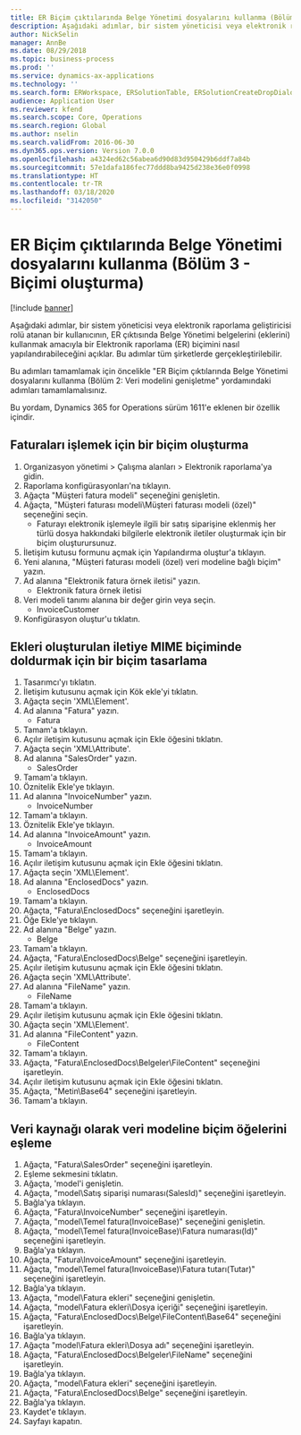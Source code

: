 ```yaml
---
title: ER Biçim çıktılarında Belge Yönetimi dosyalarını kullanma (Bölüm 3 - Biçimi oluşturma)
description: Aşağıdaki adımlar, bir sistem yöneticisi veya elektronik raporlama geliştiricisi rolü atanan bir kullanıcının, ER çıktısında Belge Yönetimi belgelerini kullanmak amacıyla bir Elektronik raporlama biçimini nasıl yapılandırabileceğini açıklar.
author: NickSelin
manager: AnnBe
ms.date: 08/29/2018
ms.topic: business-process
ms.prod: ''
ms.service: dynamics-ax-applications
ms.technology: ''
ms.search.form: ERWorkspace, ERSolutionTable, ERSolutionCreateDropDialog, EROperationDesigner, ERComponentTypeDropDialog
audience: Application User
ms.reviewer: kfend
ms.search.scope: Core, Operations
ms.search.region: Global
ms.author: nselin
ms.search.validFrom: 2016-06-30
ms.dyn365.ops.version: Version 7.0.0
ms.openlocfilehash: a4324ed62c56abea6d90d83d950429b6ddf7a84b
ms.sourcegitcommit: 57e1dafa186fec77ddd8ba9425d238e36e0f0998
ms.translationtype: HT
ms.contentlocale: tr-TR
ms.lasthandoff: 03/18/2020
ms.locfileid: "3142050"
---
```

# <a name="er-use-document-management-files-in-format-outputs-part-3---create-format"></a>ER Biçim çıktılarında Belge Yönetimi dosyalarını kullanma (Bölüm 3 - Biçimi oluşturma)

[!include [banner](../../includes/banner.md)]

Aşağıdaki adımlar, bir sistem yöneticisi veya elektronik raporlama geliştiricisi rolü atanan bir kullanıcının, ER çıktısında Belge Yönetimi belgelerini (eklerini) kullanmak amacıyla bir Elektronik raporlama (ER) biçimini nasıl yapılandırabileceğini açıklar. Bu adımlar tüm şirketlerde gerçekleştirilebilir.

Bu adımları tamamlamak için öncelikle "ER Biçim çıktılarında Belge Yönetimi dosyalarını kullanma (Bölüm 2: Veri modelini genişletme" yordamındaki adımları tamamlamalısınız.

Bu yordam, Dynamics 365 for Operations sürüm 1611'e eklenen bir özellik içindir.


## <a name="create-a-format-to-process-invoices"></a>Faturaları işlemek için bir biçim oluşturma
1. Organizasyon yönetimi > Çalışma alanları > Elektronik raporlama'ya gidin.
2. Raporlama konfigürasyonları'na tıklayın.
3. Ağaçta "Müşteri fatura modeli" seçeneğini genişletin.
4. Ağaçta, "Müşteri faturası modeli\Müşteri faturası modeli (özel)" seçeneğini seçin.
    * Faturayı elektronik işlemeyle ilgili bir satış siparişine eklenmiş her türlü dosya hakkındaki bilgilerle elektronik iletiler oluşturmak için bir biçim oluşturursunuz.  
5. İletişim kutusu formunu açmak için Yapılandırma oluştur'a tıklayın.
6. Yeni alanına, "Müşteri faturası modeli (özel) veri modeline bağlı biçim" yazın.
7. Ad alanına "Elektronik fatura örnek iletisi" yazın.
    * Elektronik fatura örnek iletisi  
8. Veri modeli tanımı alanına bir değer girin veya seçin.
    * InvoiceCustomer  
9. Konfigürasyon oluştur'u tıklatın.

## <a name="design-a-format-to-populate-attachments-into-generating-a-message-in-mime-format"></a>Ekleri oluşturulan iletiye MIME biçiminde doldurmak için bir biçim tasarlama
1. Tasarımcı'yı tıklatın.
2. İletişim kutusunu açmak için Kök ekle'yi tıklatın.
3. Ağaçta seçin 'XML\Element'.
4. Ad alanına "Fatura" yazın.
    * Fatura  
5. Tamam'a tıklayın.
6. Açılır iletişim kutusunu açmak için Ekle öğesini tıklatın.
7. Ağaçta seçin 'XML\Attribute'.
8. Ad alanına "SalesOrder" yazın.
    * SalesOrder  
9. Tamam'a tıklayın.
10. Öznitelik Ekle'ye tıklayın.
11. Ad alanına "InvoiceNumber" yazın.
    * InvoiceNumber  
12. Tamam'a tıklayın.
13. Öznitelik Ekle'ye tıklayın.
14. Ad alanına "InvoiceAmount" yazın.
    * InvoiceAmount  
15. Tamam'a tıklayın.
16. Açılır iletişim kutusunu açmak için Ekle öğesini tıklatın.
17. Ağaçta seçin 'XML\Element'.
18. Ad alanına "EnclosedDocs" yazın.
    * EnclosedDocs  
19. Tamam'a tıklayın.
20. Ağaçta, "Fatura\EnclosedDocs" seçeneğini işaretleyin.
21. Öğe Ekle'ye tıklayın.
22. Ad alanına "Belge" yazın.
    * Belge  
23. Tamam'a tıklayın.
24. Ağaçta, "Fatura\EnclosedDocs\Belge" seçeneğini işaretleyin.
25. Açılır iletişim kutusunu açmak için Ekle öğesini tıklatın.
26. Ağaçta seçin 'XML\Attribute'.
27. Ad alanına "FileName" yazın.
    * FileName  
28. Tamam'a tıklayın.
29. Açılır iletişim kutusunu açmak için Ekle öğesini tıklatın.
30. Ağaçta seçin 'XML\Element'.
31. Ad alanına "FileContent" yazın.
    * FileContent  
32. Tamam'a tıklayın.
33. Ağaçta, "Fatura\EnclosedDocs\Belgeler\FileContent" seçeneğini işaretleyin.
34. Açılır iletişim kutusunu açmak için Ekle öğesini tıklatın.
35. Ağaçta, "Metin\Base64" seçeneğini işaretleyin.
36. Tamam'a tıklayın.

## <a name="map-format-elements-to-data-model-as-data-source"></a>Veri kaynağı olarak veri modeline biçim öğelerini eşleme
1. Ağaçta, "Fatura\SalesOrder" seçeneğini işaretleyin.
2. Eşleme sekmesini tıklatın.
3. Ağaçta, 'model'i genişletin.
4. Ağaçta, "model\Satış siparişi numarası(SalesId)" seçeneğini işaretleyin.
5. Bağla'ya tıklayın.
6. Ağaçta, "Fatura\InvoiceNumber" seçeneğini işaretleyin.
7. Ağaçta, "model\Temel fatura(InvoiceBase)" seçeneğini genişletin.
8. Ağaçta, "model\Temel fatura(InvoiceBase)\Fatura numarası(Id)" seçeneğini işaretleyin.
9. Bağla'ya tıklayın.
10. Ağaçta, "Fatura\InvoiceAmount" seçeneğini işaretleyin.
11. Ağaçta, "model\Temel fatura(InvoiceBase)\Fatura tutarı(Tutar)" seçeneğini işaretleyin.
12. Bağla'ya tıklayın.
13. Ağaçta, "model\Fatura ekleri" seçeneğini genişletin.
14. Ağaçta, "model\Fatura ekleri\Dosya içeriği" seçeneğini işaretleyin.
15. Ağaçta, "Fatura\EnclosedDocs\Belge\FileContent\Base64" seçeneğini işaretleyin.
16. Bağla'ya tıklayın.
17. Ağaçta "model\Fatura ekleri\Dosya adı" seçeneğini işaretleyin.
18. Ağaçta, "Fatura\EnclosedDocs\Belgeler\FileName" seçeneğini işaretleyin.
19. Bağla'ya tıklayın.
20. Ağaçta, "model\Fatura ekleri" seçeneğini işaretleyin.
21. Ağaçta, "Fatura\EnclosedDocs\Belge" seçeneğini işaretleyin.
22. Bağla'ya tıklayın.
23. Kaydet'e tıklayın.
24. Sayfayı kapatın.

